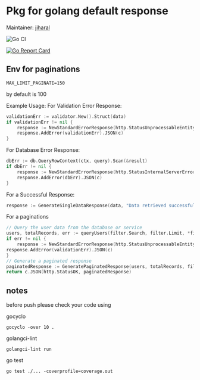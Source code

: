 # Pkg for golang default response

Maintainer: [jiharal](https://github.com/jiharal)

![Go CI](https://github.com/tlabdotcom/goresponse/actions/workflows/go.yml/badge.svg)

[![Go Report Card](https://goreportcard.com/badge/github.com/tlabdotcom/goresponse)](https://goreportcard.com/report/github.com/tlabdotcom/goresponse)

## Env for paginations

```shell
MAX_LIMIT_PAGINATE=150
```

by default is 100

Example Usage:
For Validation Error Response:

```go
validationErr := validator.New().Struct(data)
if validationErr != nil {
    response := NewStandardErrorResponse(http.StatusUnprocessableEntity)
    response.AddError(validationErr).JSON(c)
}
```

For Database Error Response:

```go
dbErr := db.QueryRowContext(ctx, query).Scan(&result)
if dbErr != nil {
    response := NewStandardErrorResponse(http.StatusInternalServerError)
    response.AddError(dbErr).JSON(c)
}
```

For a Successful Response:

```go
response := GenerateSingleDataResponse(data, "Data retrieved successfully", http.StatusOK)

```

For a paginations

```go
// Query the user data from the database or service
users, totalRecords, err := queryUsers(filter.Search, filter.Limit, *filter.Offset)
if err != nil {
	response := NewStandardErrorResponse(http.StatusUnprocessableEntity)
response.AddError(validationErr).JSON(c)
}
// Generate a paginated response
paginatedResponse := GeneratePaginatedResponse(users, totalRecords, filter)
return c.JSON(http.StatusOK, paginatedResponse)
```

## notes

before push please check your code using

gocyclo

```shell
gocyclo -over 10 .
```

golangci-lint

```shell
golangci-lint run
```

go test

```shell
go test ./... -coverprofile=coverage.out
```
